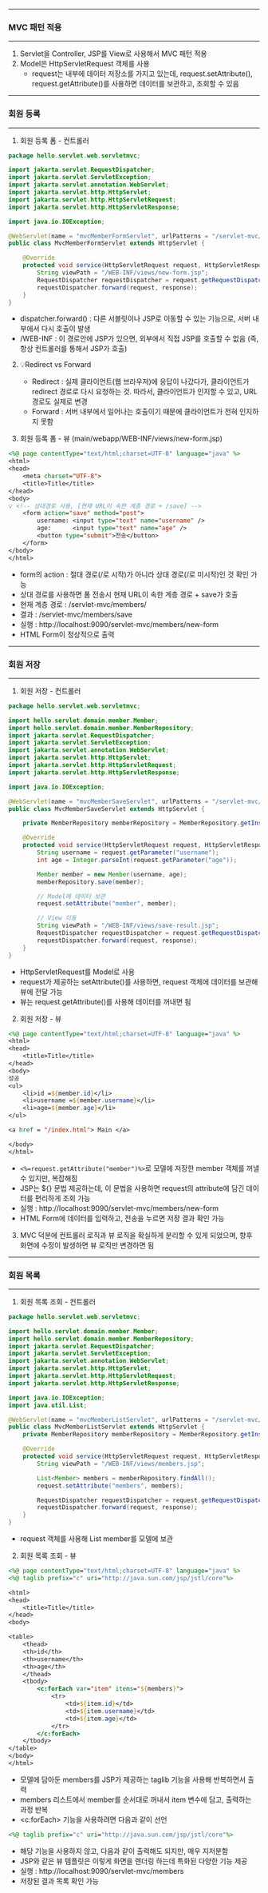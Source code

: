 -----
### MVC 패턴 적용
-----
1. Servlet을 Controller, JSP를 View로 사용해서 MVC 패턴 적용
2. Model은 HttpServletRequest 객체를 사용
   - request는 내부에 데이터 저장소를 가지고 있는데, request.setAttribute(), request.getAttribute()를 사용하면 데이터를 보관하고, 조회할 수 있음

-----
### 회원 등록
-----
1. 회원 등록 폼 - 컨트롤러
```java
package hello.servlet.web.servletmvc;

import jakarta.servlet.RequestDispatcher;
import jakarta.servlet.ServletException;
import jakarta.servlet.annotation.WebServlet;
import jakarta.servlet.http.HttpServlet;
import jakarta.servlet.http.HttpServletRequest;
import jakarta.servlet.http.HttpServletResponse;

import java.io.IOException;

@WebServlet(name = "mvcMemberFormServlet", urlPatterns = "/servlet-mvc/members/new-form")
public class MvcMemberFormServlet extends HttpServlet {

    @Override
    protected void service(HttpServletRequest request, HttpServletResponse response) throws ServletException, IOException {
        String viewPath = "/WEB-INF/views/new-form.jsp";
        RequestDispatcher requestDispatcher = request.getRequestDispatcher(viewPath);
        requestDispatcher.forward(request, response);
    }
}
```

  - dispatcher.forward() : 다른 서블릿이나 JSP로 이동할 수 있는 기능으로, 서버 내부에서 다시 호출이 발생
  - /WEB-INF : 이 경로안에 JSP가 있으면, 외부에서 직접 JSP를 호출할 수 없음 (즉, 항상 컨트롤러를 통해서 JSP가 호출)

2. 💡Redirect vs Forward
   - Redirect : 실제 클라이언트(웹 브라우저)에 응답이 나갔다가, 클라이언트가 redirect 경로로 다시 요청하는 것. 따라서, 클라이언트가 인지할 수 있고, URL 경로도 실제로 변경
   - Forward : 서버 내부에서 일어나는 호출이기 때문에 클라이언트가 전혀 인지하지 못함

3. 회원 등록 폼 - 뷰 (main/webapp/WEB-INF/views/new-form.jsp)
```jsp
<%@ page contentType="text/html;charset=UTF-8" language="java" %>
<html>
<head>
    <meta charset="UTF-8">
    <title>Title</title>
</head>
<body>
💡 <!-- 상대경로 사용, [현재 URL이 속한 계층 경로 + /save] -->
    <form action="save" method="post">
        username: <input type="text" name="username" />
        age:      <input type="text" name="age" />
        <button type="submit">전송</button>
    </form>
</body>
</html>
```
  - form의 action : 절대 경로(/로 시작)가 아니라 상대 경로(/로 미시작)인 것 확인 가능
  - 상대 경로를 사용하면 폼 전송시 현재 URL이 속한 계층 경로 + save가 호출
  - 현재 계층 경로 : /servlet-mvc/members/
  - 결과 : /servlet-mvc/members/save
  - 실행 : http://localhost:9090/servlet-mvc/members/new-form
  - HTML Form이 정상적으로 출력

-----
### 회원 저장
------
1. 회원 저장 - 컨트롤러
```java
package hello.servlet.web.servletmvc;

import hello.servlet.domain.member.Member;
import hello.servlet.domain.member.MemberRepository;
import jakarta.servlet.RequestDispatcher;
import jakarta.servlet.ServletException;
import jakarta.servlet.annotation.WebServlet;
import jakarta.servlet.http.HttpServlet;
import jakarta.servlet.http.HttpServletRequest;
import jakarta.servlet.http.HttpServletResponse;

import java.io.IOException;

@WebServlet(name = "mvcMemberSaveServlet", urlPatterns = "/servlet-mvc/members/save")
public class MvcMemberSaveServlet extends HttpServlet {

    private MemberRepository memberRepository = MemberRepository.getInstance();

    @Override
    protected void service(HttpServletRequest request, HttpServletResponse response) throws ServletException, IOException {
        String username = request.getParameter("username");
        int age = Integer.parseInt(request.getParameter("age"));

        Member member = new Member(username, age);
        memberRepository.save(member);

        // Model에 데이터 보관
        request.setAttribute("member", member);

        // View 이동
        String viewPath = "/WEB-INF/views/save-result.jsp";
        RequestDispatcher requestDispatcher = request.getRequestDispatcher(viewPath);
        requestDispatcher.forward(request, response);
    }
}
```

  - HttpServletRequest를 Model로 사용
  - request가 제공하는 setAttribute()를 사용하면, request 객체에 데이터를 보관해 뷰에 전달 가능
  - 뷰는 request.getAttribute()를 사용해 데이터를 꺼내면 됨

2. 회원 저장 - 뷰
```jsp
<%@ page contentType="text/html;charset=UTF-8" language="java" %>
<html>
<head>
    <title>Title</title>
</head>
<body>
성공
<ul>
    <li>id =${member.id}</li>
    <li>username =${member.username}</li>
    <li>age=${member.age}</li>
</ul>

<a href = "/index.html"> Main </a>

</body>
</html>
```

  - ```<%=request.getAttribute("member")%>```로 모델에 저장한 member 객체를 꺼낼 수 있지만, 복잡해짐
  - JSP는 ${} 문법 제공하는데, 이 문법을 사용하면 request의 attribute에 담긴 데이터를 편리하게 조회 가능
  - 실행 : http://localhost:9090/servlet-mvc/members/new-form
  - HTML Form에 데이터를 입력하고, 전송을 누르면 저장 결과 확인 가능

3. MVC 덕분에 컨트롤러 로직과 뷰 로직을 확실하게 분리할 수 있게 되었으며, 향후 화면에 수정이 발생하면 뷰 로직만 변경하면 됨

-----
### 회원 목록
-----
1. 회원 목록 조회 - 컨트롤러
```java
package hello.servlet.web.servletmvc;

import hello.servlet.domain.member.Member;
import hello.servlet.domain.member.MemberRepository;
import jakarta.servlet.RequestDispatcher;
import jakarta.servlet.ServletException;
import jakarta.servlet.annotation.WebServlet;
import jakarta.servlet.http.HttpServlet;
import jakarta.servlet.http.HttpServletRequest;
import jakarta.servlet.http.HttpServletResponse;

import java.io.IOException;
import java.util.List;

@WebServlet(name = "mvcMemberListServlet", urlPatterns = "/servlet-mvc/members")
public class MvcMemberListServlet extends HttpServlet {
    private MemberRepository memberRepository = MemberRepository.getInstance();

    @Override
    protected void service(HttpServletRequest request, HttpServletResponse response) throws ServletException, IOException {
        String viewPath = "/WEB-INF/views/members.jsp";

        List<Member> members = memberRepository.findAll();
        request.setAttribute("members", members);

        RequestDispatcher requestDispatcher = request.getRequestDispatcher(viewPath);
        requestDispatcher.forward(request, response);
    }
}
```
   - request 객체를 사용해 List<Member> member를 모델에 보관

2. 회원 목록 조회 - 뷰
```jsp
<%@ page contentType="text/html;charset=UTF-8" language="java" %>
<%@ taglib prefix="c" uri="http://java.sun.com/jsp/jstl/core"%>

<html>
<head>
    <title>Title</title>
</head>
<body>

<table>
    <thead>
    <th>id</th>
    <th>username</th>
    <th>age</th>
    </thead>
    <tbody>
        <c:forEach var="item" items="${members}">
            <tr>
                <td>${item.id}</td>
                <td>${item.username}</td>
                <td>${item.age}</td>
            </tr>
        </c:forEach>
    </tbody>
</table>
</body>
</html>
```
   - 모델에 담아둔 members를 JSP가 제공하는 taglib 기능을 사용해 반복하면서 출력
   - members 리스트에서 member를 순서대로 꺼내서 item 변수에 담고, 출력하는 과정 반복
   - <c:forEach> 기능을 사용하려면 다음과 같이 선언
```jsp
<%@ taglib prefix="c" uri="http://java.sun.com/jsp/jstl/core"%>
```

   - 해당 기능을 사용하지 않고, 다음과 같이 출력해도 되지만, 매우 지저분함
   - JSP와 같은 뷰 템플릿은 이렇게 화면을 렌더링 하는데 특화된 다양한 기능 제공
   - 실행 : http://localhost:9090/servlet-mvc/members
   - 저장된 결과 목록 확인 가능

<div align="center">
<img src="https://github.com/sooyounghan/Spring/assets/34672301/1b3095f9-acc2-464c-bf05-0e52dfdfd61f>
</div>
